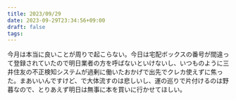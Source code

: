 ```yaml
---
title: 2023/09/29
date: 2023-09-29T23:34:56+09:00
draft: false
tags:
---
```


今月は本当に良いことが周りで起こらない。今日は宅配ボックスの番号が間違って登録されていたので明日業者の方を呼ばないといけないし、いつものように三井住友の不正検知システムが過剰に働いたおかげで出先でクレカ使えずに焦った。まあいいんですけど、で大体流すのは悲しいし、運の巡りで片付けるのは野暮なので、とりあえず明日は無事に本を買いに行かせてほしい。
